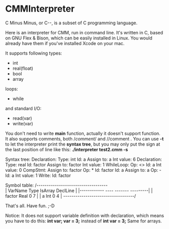 CMMInterpreter
==============
C Minus Minus, or C--, is a subset of C programming language.

Here is an interpreter for CMM, run in command line. It's written in C, based on GNU Flex &amp; Bison, which can be easily installed in Linux. You would already have them if you've installed Xcode on your mac.

It supports following types:
* int
* real(float)
* bool
* array

loops:
* while

and standard I/O:
* read(var)
* write(var)

You don't need to write **main** function, actually it doesn't support function. It also supports comments, both /*comment*/ and //comment .
You can use **-t** to let the interpreter print the **syntax tree**, but you may only put the sign at the last position of line like this: **./interpreter test2.cmm -s**

Syntax tree:
  Declaration:
    Type: int
    Id: a
  Assign to: a
    Int value: 6
  Declaration:
    Type: real
    Id: factor
  Assign to: factor
    Int value: 1
  WhileLoop:
    Op: <>
      Id: a
      Int value: 0
    CompStmt:
      Assign to: factor
        Op: *
          Id: factor
          Id: a
      Assign to: a
        Op: -
          Id: a
          Int value: 1
  Write:
    Id: factor

Symbol table:
	/-----------------------------------\
	|  VarName    Type IsArray DeclLine |
	|------------ ---- ------- ---------|
	|  factor     Real    0      7      |
	|  a          Int     0      4      |
	\-----------------------------------/

That's all.  Have fun. ;-D

Notice: It does not support variable definition with declaration, which means you have to do this: **int var; var = 3;** instead of **int var = 3;** Same for arrays.